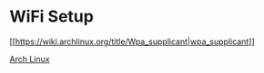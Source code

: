 # WiFi Setup

[[https://wiki.archlinux.org/title/Wpa_supplicant|wpa_supplicant]]

[Arch Linux](Arch_Linux.md)
